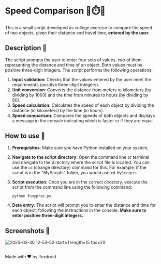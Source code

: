 # Speed Comparison 🚄⏱️🚗

This is a small script developed as college exercise to compare the speed of two objects, given their distance and travel time, **entered by the user**.

## Description 📝 

The script prompts the user to enter four sets of values, two of them representing the distance and time of an object. Both values must be positive three-digit integers. The script performs the following operations:

1.  **Input validation**: Checks that the values entered by the user meet the requirements (positive three-digit integers).
2.  **Unit conversion**: Converts the distance from meters to kilometers (by dividing by 1000) and the time from minutes to hours (by dividing by 60).
3.  **Speed calculation**: Calculates the speed of each object by dividing the distance (in kilometers) by the time (in hours).
4.  **Speed comparison**: Compares the speeds of both objects and displays a message in the console indicating which is faster or if they are equal.

## How to use 🚀 

1.  **Prerequisites**: Make sure you have Python installed on your system.
2.  **Navigate to the script directory**: Open the command line or terminal and navigate to the directory where the script file is located. You can use the `cd` (change directory) command for this. For example, if the script is in the "MyScripts" folder, you would use `cd MyScripts`.
3.  **Script execution**: Once you are in the correct directory, execute the script from the command line using the following command:

    ```bash
    python funyproc.py
    ```

4.  **Data entry**: The script will prompt you to enter the distance and time for each object, following the instructions in the console. **Make sure to enter positive three-digit integers.**

## Screenshots 📸

![2025-03-30 12-53-52 start=1 length=15 fps=20](https://github.com/user-attachments/assets/c4146616-1205-450d-959b-6fd7b25712d7)

##
Made with ❤️ by Texdroid
